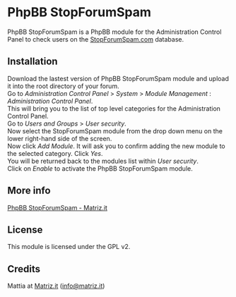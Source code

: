 # PhpBB StopForumSpam

PhpBB StopForumSpam is a PhpBB module for the Administration Control Panel to check users on the [StopForumSpam.com](http://www.stopforumspam.com/) database.

## Installation

Download the lastest version of PhpBB StopForumSpam module and upload it into the root directory of your forum.  
Go to *Administration Control Panel* > *System* > *Module Management* : *Administration Control Panel*.  
This will bring you to the list of top level categories for the Administration Control Panel.  
Go to *Users and Groups* > *User security*.  
Now select the StopForumSpam module from the drop down menu on the lower right-hand side of the screen.  
Now click *Add Module*. It will ask you to confirm adding the new module to the selected category. Click *Yes*.  
You will be returned back to the modules list within *User security*.  
Click on *Enable* to activate the PhpBB StopForumSpam module.

## More info

[PhpBB StopForumSpam - Matriz.it](http://www.matriz.it/projects/phpbb-stopforumspam/ "Matriz | Projects | PhpBB-StopForumSpam")

## License

This module is licensed under the GPL v2.

## Credits

Mattia at [Matriz.it](http://www.matriz.it/) (info@matriz.it)